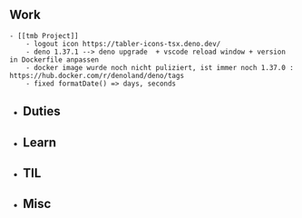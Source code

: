 ## Work
	- [[tmb Project]]
		- logout icon https://tabler-icons-tsx.deno.dev/
		- deno 1.37.1 --> deno upgrade  + vscode reload window + version in Dockerfile anpassen
		- docker image wurde noch nicht puliziert, ist immer noch 1.37.0 : https://hub.docker.com/r/denoland/deno/tags
		- fixed formatDate() => days, seconds
- ## Duties
- ## Learn
- ## TIL
- ## Misc